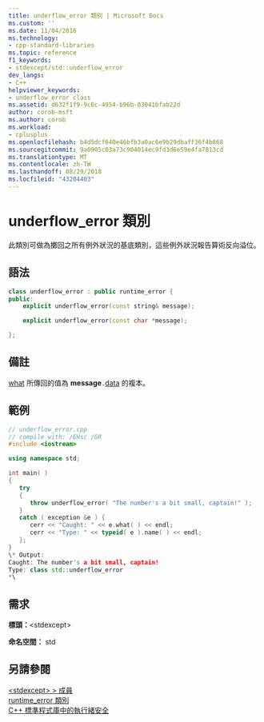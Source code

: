 ```yaml
---
title: underflow_error 類別 | Microsoft Docs
ms.custom: ''
ms.date: 11/04/2016
ms.technology:
- cpp-standard-libraries
ms.topic: reference
f1_keywords:
- stdexcept/std::underflow_error
dev_langs:
- C++
helpviewer_keywords:
- underflow_error class
ms.assetid: d632f1f9-9c6c-4954-b96b-03041bfab22d
author: corob-msft
ms.author: corob
ms.workload:
- cplusplus
ms.openlocfilehash: b4d5dcf640e46bfb3a0ac6e9b29dbaff36f4b868
ms.sourcegitcommit: 9a0905c03a73c904014ec9fd3d6e59e4fa7813cd
ms.translationtype: MT
ms.contentlocale: zh-TW
ms.lasthandoff: 08/29/2018
ms.locfileid: "43204403"
---
```

# <a name="underflowerror-class"></a>underflow_error 類別

此類別可做為擲回之所有例外狀況的基底類別，這些例外狀況報告算術反向溢位。

## <a name="syntax"></a>語法

```cpp
class underflow_error : public runtime_error {
public:
    explicit underflow_error(const string& message);

    explicit underflow_error(const char *message);

};
```

## <a name="remarks"></a>備註

[what](../standard-library/exception-class.md) 所傳回的值為 **message**`.`[data](../standard-library/basic-string-class.md#data) 的複本。

## <a name="example"></a>範例

```cpp
// underflow_error.cpp
// compile with: /EHsc /GR
#include <iostream>

using namespace std;

int main( )
{
   try
   {
      throw underflow_error( "The number's a bit small, captain!" );
   }
   catch ( exception &e ) {
      cerr << "Caught: " << e.what( ) << endl;
      cerr << "Type: " << typeid( e ).name( ) << endl;
   };
}
\* Output:
Caught: The number's a bit small, captain!
Type: class std::underflow_error
*\
```

## <a name="requirements"></a>需求

**標頭：**\<stdexcept>

**命名空間：** std

## <a name="see-also"></a>另請參閱

[\<stdexcept> > 成員](https://msdn.microsoft.com/7b6b0a73-916e-44aa-9a3f-f5b6b3ce98e6)<br/>
[runtime_error 類別](../standard-library/runtime-error-class.md)<br/>
[C++ 標準程式庫中的執行緒安全](../standard-library/thread-safety-in-the-cpp-standard-library.md)<br/>
